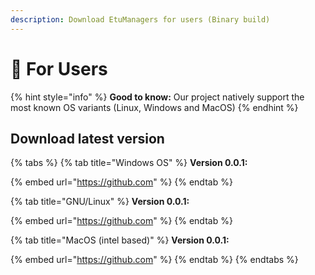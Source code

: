 ```yaml
---
description: Download EtuManagers for users (Binary build)
---
```


# 🙍 For Users

{% hint style="info" %}
**Good to know:** Our project natively support the most known OS variants (Linux, Windows and MacOS)
{% endhint %}

## Download latest version

{% tabs %}
{% tab title="Windows OS" %}
**Version 0.0.1:**

{% embed url="https://github.com" %}
{% endtab %}

{% tab title="GNU/Linux" %}
**Version 0.0.1:**

{% embed url="https://github.com" %}
{% endtab %}

{% tab title="MacOS (intel based)" %}
**Version 0.0.1:**

{% embed url="https://github.com" %}
{% endtab %}
{% endtabs %}
